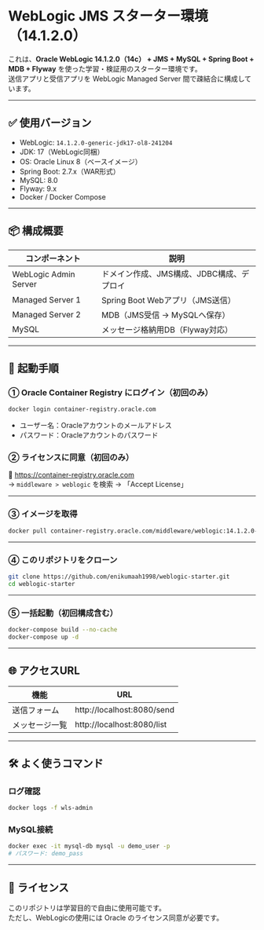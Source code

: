 # WebLogic JMS スターター環境（14.1.2.0）

これは、**Oracle WebLogic 14.1.2.0（14c） + JMS + MySQL + Spring Boot + MDB + Flyway** を使った学習・検証用のスターター環境です。  
送信アプリと受信アプリを WebLogic Managed Server 間で疎結合に構成しています。

---

## ✅ 使用バージョン

- WebLogic: `14.1.2.0-generic-jdk17-ol8-241204`
- JDK: 17（WebLogic同梱）
- OS: Oracle Linux 8（ベースイメージ）
- Spring Boot: 2.7.x（WAR形式）
- MySQL: 8.0
- Flyway: 9.x
- Docker / Docker Compose

---

## 📦 構成概要

| コンポーネント         | 説明                                       |
|------------------------|--------------------------------------------|
| WebLogic Admin Server  | ドメイン作成、JMS構成、JDBC構成、デプロイ |
| Managed Server 1       | Spring Boot Webアプリ（JMS送信）           |
| Managed Server 2       | MDB（JMS受信 → MySQLへ保存）               |
| MySQL                  | メッセージ格納用DB（Flyway対応）          |

---

## 🚀 起動手順

### ① Oracle Container Registry にログイン（初回のみ）

```bash
docker login container-registry.oracle.com
```

- ユーザー名：Oracleアカウントのメールアドレス
- パスワード：Oracleアカウントのパスワード

### ② ライセンスに同意（初回のみ）

🔗 https://container-registry.oracle.com  
→ `middleware > weblogic` を検索 → 「Accept License」

---

### ③ イメージを取得

```bash
docker pull container-registry.oracle.com/middleware/weblogic:14.1.2.0-generic-jdk17-ol8-241204
```

---

### ④ このリポジトリをクローン

```bash
git clone https://github.com/enikumaah1998/weblogic-starter.git
cd weblogic-starter
```

---

### ⑤ 一括起動（初回構成含む）

```bash
docker-compose build --no-cache
docker-compose up -d
```

---

## 🌐 アクセスURL

| 機能 | URL |
|------|-----|
| 送信フォーム | http://localhost:8080/send |
| メッセージ一覧 | http://localhost:8080/list |

---

## 🛠 よく使うコマンド

### ログ確認

```bash
docker logs -f wls-admin
```

### MySQL接続

```bash
docker exec -it mysql-db mysql -u demo_user -p
# パスワード: demo_pass
```

---

## 📄 ライセンス

このリポジトリは学習目的で自由に使用可能です。  
ただし、WebLogicの使用には Oracle のライセンス同意が必要です。